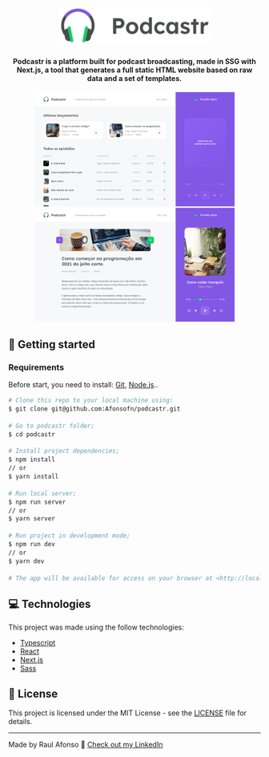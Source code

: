 <h1 align="center">
  <img alt="podcastr" title="podcastr" src=".github/logo.svg" width="300px" />
</h1>

<h4 align="center">
  Podcastr is a platform built for podcast broadcasting, made in SSG with Next.js, a tool that generates a full static HTML website based on raw data and a set of templates.
</h4>

<div align="center">
   <img src="./.github/screenshot-1.png" width="400px">
   <img src="./.github/screenshot-2.png" width="400px">
</div>

## :closed_book: Getting started

### Requirements
Before start, you need to install:
[Git](https://git-scm.com), [Node.js](https://nodejs.org/en/)..

```bash
# Clone this repo to your local machine using:
$ git clone git@github.com:Afonsofn/podcastr.git

# Go to podcastr folder;
$ cd podcastr

# Install project dependencies;
$ npm install
// or
$ yarn install

# Run local server;
$ npm run server
// or
$ yarn server

# Run project in development mode;
$ npm run dev
// or
$ yarn dev

# The app will be available for access on your browser at <http://localhost:3000>
```

## :computer: Technologies
This project was made using the follow technologies:

* [Typescript](https://www.typescriptlang.org/)      
* [React](https://reactjs.org/)      
* [Next.js](https://nextjs.org/)      
* [Sass](https://sass-lang.com/)


## 📝 License

This project is licensed under the MIT License - see the [LICENSE](LICENSE) file for details.

---

Made by Raul Afonso 👋 [Check out my LinkedIn](https://www.linkedin.com/in/afonsofn/)




